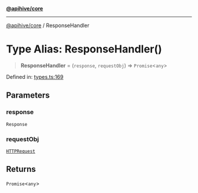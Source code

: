[**@apihive/core**](../README.md)

***

[@apihive/core](../globals.md) / ResponseHandler

# Type Alias: ResponseHandler()

> **ResponseHandler** = (`response`, `requestObj`) => `Promise`\<`any`\>

Defined in: [types.ts:169](https://github.com/cleverplatypus/apihive-core/blob/41e3c1cea55590dc03062ff0c7aaa365f3b52362/src/types.ts#L169)

## Parameters

### response

`Response`

### requestObj

[`HTTPRequest`](../classes/HTTPRequest.md)

## Returns

`Promise`\<`any`\>
